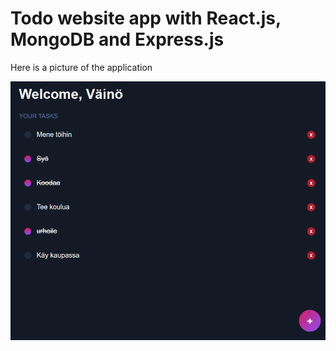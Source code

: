 # Todo website app with React.js, MongoDB and Express.js

Here is a picture of the application

![TodoApp](todo.png)
